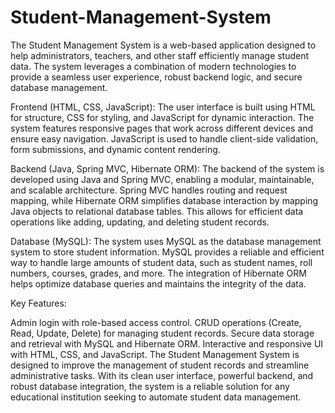 # Student-Management-System
The Student Management System is a web-based application designed to help administrators, teachers, and other staff efficiently manage student data. The system leverages a combination of modern technologies to provide a seamless user experience, robust backend logic, and secure database management.

Frontend (HTML, CSS, JavaScript): The user interface is built using HTML for structure, CSS for styling, and JavaScript for dynamic interaction. The system features responsive pages that work across different devices and ensure easy navigation. JavaScript is used to handle client-side validation, form submissions, and dynamic content rendering.

Backend (Java, Spring MVC, Hibernate ORM): The backend of the system is developed using Java and Spring MVC, enabling a modular, maintainable, and scalable architecture. Spring MVC handles routing and request mapping, while Hibernate ORM simplifies database interaction by mapping Java objects to relational database tables. This allows for efficient data operations like adding, updating, and deleting student records.

Database (MySQL): The system uses MySQL as the database management system to store student information. MySQL provides a reliable and efficient way to handle large amounts of student data, such as student names, roll numbers, courses, grades, and more. The integration of Hibernate ORM helps optimize database queries and maintains the integrity of the data.

Key Features:

Admin login with role-based access control.
CRUD operations (Create, Read, Update, Delete) for managing student records.
Secure data storage and retrieval with MySQL and Hibernate ORM.
Interactive and responsive UI with HTML, CSS, and JavaScript.
The Student Management System is designed to improve the management of student records and streamline administrative tasks. With its clean user interface, powerful backend, and robust database integration, the system is a reliable solution for any educational institution seeking to automate student data management.
